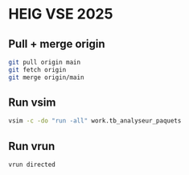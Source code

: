 # HEIG VSE 2025

## Pull + merge origin

```bash
git pull origin main
git fetch origin
git merge origin/main
```

## Run vsim

```bash
vsim -c -do "run -all" work.tb_analyseur_paquets
```

## Run vrun

```bash
vrun directed
```
